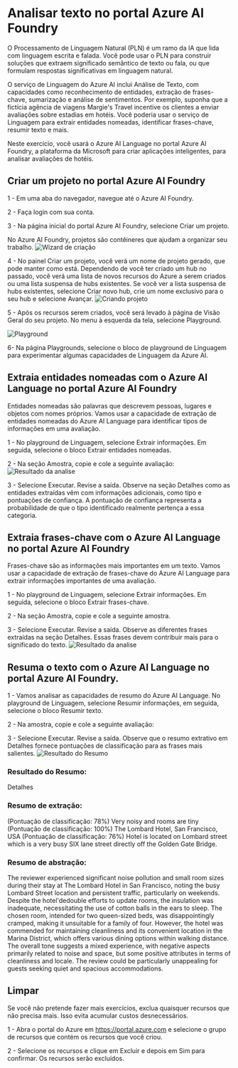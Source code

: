 # Analisar texto no portal Azure AI Foundry

O Processamento de Linguagem Natural (PLN) é um ramo da IA que lida com linguagem escrita e falada. Você pode usar o PLN para construir soluções que extraem significado semântico de texto ou fala, ou que formulam respostas significativas em linguagem natural.

O serviço de Linguagem do Azure AI inclui Análise de Texto, com capacidades como reconhecimento de entidades, extração de frases-chave, sumarização e análise de sentimentos. Por exemplo, suponha que a fictícia agência de viagens Margie's Travel incentive os clientes a enviar avaliações sobre estadias em hotéis. Você poderia usar o serviço de Linguagem para extrair entidades nomeadas, identificar frases-chave, resumir texto e mais.

Neste exercício, você usará o Azure AI Language no portal Azure AI Foundry, a plataforma da Microsoft para criar aplicações inteligentes, para analisar avaliações de hotéis.

## Criar um projeto no portal Azure AI Foundry
1 - Em uma aba do navegador, navegue até o Azure AI Foundry.

2 - Faça login com sua conta.

3 - Na página inicial do portal Azure AI Foundry, selecione Criar um projeto. 

No Azure AI Foundry, projetos são contêineres que ajudam a organizar seu trabalho.
![Wizard de criação](images/ia1.png)

4 - No painel Criar um projeto, você verá um nome de projeto gerado, que pode manter como está. Dependendo de você ter criado um hub no passado, você verá uma lista de novos recursos do Azure a serem criados ou uma lista suspensa de hubs existentes. Se você ver a lista suspensa de hubs existentes, selecione Criar novo hub, crie um nome exclusivo para o seu hub e selecione Avançar.
![Criando projeto](images/ia2.png)

5 - Após os recursos serem criados, você será levado à página de Visão Geral do seu projeto. No menu à esquerda da tela, selecione Playground.

![Playground](images/ia7.png)

6- Na página Playgrounds, selecione o bloco de playground de Linguagem para experimentar algumas capacidades de Linguagem da Azure AI.

## Extraia entidades nomeadas com o Azure AI Language no portal Azure AI Foundry
Entidades nomeadas são palavras que descrevem pessoas, lugares e objetos com nomes próprios. Vamos usar a capacidade de extração de entidades nomeadas do Azure AI Language para identificar tipos de informações em uma avaliação.

1 - No playground de Linguagem, selecione Extrair informações. Em seguida, selecione o bloco Extrair entidades nomeadas.

2 - Na seção Amostra, copie e cole a seguinte avaliação:
![Resultado da analise](images/ia8.png)

3 - Selecione Executar. Revise a saída. Observe na seção Detalhes como as entidades extraídas vêm com informações adicionais, como tipo e pontuações de confiança. A pontuação de confiança representa a probabilidade de que o tipo identificado realmente pertença a essa categoria.

## Extraia frases-chave com o Azure AI Language no portal Azure AI Foundry
Frases-chave são as informações mais importantes em um texto. Vamos usar a capacidade de extração de frases-chave do Azure AI Language para extrair informações importantes de uma avaliação.

1 - No playground de Linguagem, selecione Extrair informações. Em seguida, selecione o bloco Extrair frases-chave.

2 - Na seção Amostra, copie e cole a seguinte amostra.

3 - Selecione Executar. Revise a saída. Observe as diferentes frases extraídas na seção Detalhes. Essas frases devem contribuir mais para o significado do texto.
![Resultado da analise](images/ia9.png)

## Resuma o texto com o Azure AI Language no portal Azure AI Foundry. 
1 - Vamos analisar as capacidades de resumo do Azure AI Language. No playground de Linguagem, selecione Resumir informações, em seguida, selecione o bloco Resumir texto. 

2 - Na amostra, copie e cole a seguinte avaliação:

3 - Selecione Executar. Revise a saída. Observe que o resumo extrativo em 
Detalhes fornece pontuações de classificação para as frases mais salientes.
![Resultado do Resumo](images/ia10.png)

### Resultado do Resumo:
Detalhes
### Resumo de extração:
(Pontuação de classificação: 78%) Very noisy and rooms are tiny
(Pontuação de classificação: 100%) The Lombard Hotel, San Francisco, USA
(Pontuação de classificação: 76%) Hotel is located on Lombard street which is a very busy SIX lane street directly off the Golden Gate Bridge.

### Resumo de abstração:

The reviewer experienced significant noise pollution and small room sizes during their stay at The Lombard Hotel in San Francisco, noting the busy Lombard Street location and persistent traffic, particularly on weekends. Despite the hotel'dedouble efforts to update rooms, the insulation was inadequate, necessitating the use of cotton balls in the ears to sleep. The chosen room, intended for two queen-sized beds, was disappointingly cramped, making it unsuitable for a family of four. However, the hotel was commended for maintaining cleanliness and its convenient location in the Marina District, which offers various dining options within walking distance. The overall tone suggests a mixed experience, with negative aspects primarily related to noise and space, but some positive attributes in terms of cleanliness and locale. The review could be particularly unappealing for guests seeking quiet and spacious accommodations.

## Limpar
Se você não pretende fazer mais exercícios, exclua quaisquer recursos que não precisa mais. Isso evita acumular custos desnecessários.

1 - Abra o portal do Azure em https://portal.azure.com e selecione o grupo de recursos que contém os recursos que você criou.

2 - Selecione os recursos e clique em Excluir e depois em Sim para confirmar. Os recursos serão excluídos.